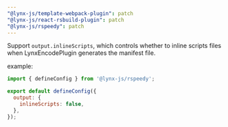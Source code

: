 ```yaml
---
"@lynx-js/template-webpack-plugin": patch
"@lynx-js/react-rsbuild-plugin": patch
"@lynx-js/rspeedy": patch
---
```


Support `output.inlineScripts`, which controls whether to inline scripts files when LynxEncodePlugin generates the manifest file.

example:

```js
import { defineConfig } from '@lynx-js/rspeedy';

export default defineConfig({
  output: {
    inlineScripts: false,
  },
});
```
